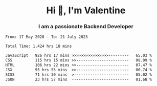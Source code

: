 <h1 align="center">Hi 👋, I'm Valentine</h1>
<h3 align="center">I am a passionate Backend Developer</h3>
<!--START_SECTION:waka-->

```txt
From: 17 May 2020 - To: 21 July 2023

Total Time: 1,424 hrs 18 mins

JavaScript   926 hrs 17 mins >>>>>>>>>>>>>>>>---------   65.03 %
CSS          115 hrs 15 mins >>-----------------------   08.09 %
HTML         106 hrs 22 mins >>-----------------------   07.47 %
JSX          95 hrs 55 mins  >>-----------------------   06.74 %
SCSS         71 hrs 30 mins  >------------------------   05.02 %
JSON         23 hrs 57 mins  -------------------------   01.68 %
```

<!--END_SECTION:waka-->
